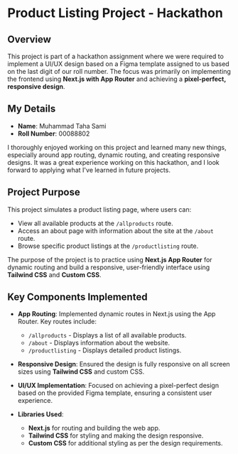 # Product Listing Project - Hackathon

## Overview
This project is part of a hackathon assignment where we were required to implement a UI/UX design based on a Figma template assigned to us based on the last digit of our roll number. The focus was primarily on implementing the frontend using **Next.js with App Router** and achieving a **pixel-perfect, responsive design**.

## My Details
- **Name**: Muhammad Taha Sami
- **Roll Number**: 00088802

I thoroughly enjoyed working on this project and learned many new things, especially around app routing, dynamic routing, and creating responsive designs. It was a great experience working on this hackathon, and I look forward to applying what I've learned in future projects.

## Project Purpose
This project simulates a product listing page, where users can:
- View all available products at the `/allproducts` route.
- Access an about page with information about the site at the `/about` route.
- Browse specific product listings at the `/productlisting` route.

The purpose of the project is to practice using **Next.js App Router** for dynamic routing and build a responsive, user-friendly interface using **Tailwind CSS** and **Custom CSS**.

## Key Components Implemented
- **App Routing**: Implemented dynamic routes in Next.js using the App Router. Key routes include:
  - `/allproducts` - Displays a list of all available products.
  - `/about` - Displays information about the website.
  - `/productlisting` - Displays detailed product listings.
  
- **Responsive Design**: Ensured the design is fully responsive on all screen sizes using **Tailwind CSS** and custom CSS.

- **UI/UX Implementation**: Focused on achieving a pixel-perfect design based on the provided Figma template, ensuring a consistent user experience.

- **Libraries Used**:
  - **Next.js** for routing and building the web app.
  - **Tailwind CSS** for styling and making the design responsive.
  - **Custom CSS** for additional styling as per the design requirements.

